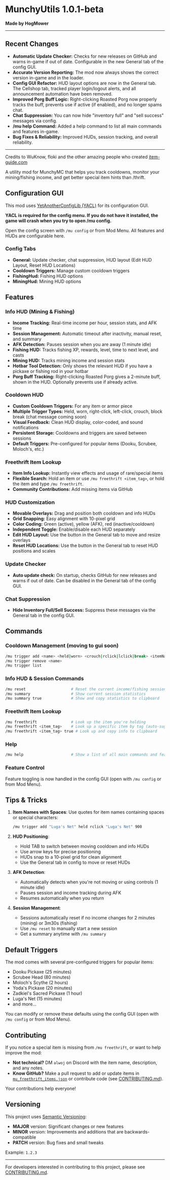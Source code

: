 # MunchyUtils 1.0.1-beta

**Made by HogMower**

---

## Recent Changes

- **Automatic Update Checker:** Checks for new releases on GitHub and warns in-game if out of date. Configurable in the new General tab of the config GUI.
- **Accurate Version Reporting:** The mod now always shows the correct version in-game and in the loader.
- **Config GUI Refactor:** HUD layout options are now in the General tab. The Cellshop tab, tracked player login/logout alerts, and all announcement automation have been removed.
- **Improved Porg Buff Logic:** Right-clicking Roasted Porg now properly tracks the buff, prevents use if active (if enabled), and no longer spams chat.
- **Chat Suppression:** You can now hide "inventory full" and "sell success" messages via config.
- **/mu help Command:** Added a help command to list all main commands and features in-game.
- **Bug Fixes & Reliability:** Improved HUDs, session tracking, and overall reliability.

---

Credits to WuKnow, floki and the other amazing people who created [item-guide.com](https://item-guide.com)

A utility mod for MunchyMC that helps you track cooldowns, monitor your mining/fishing income, and get better special item hints than /thrift.

## Configuration GUI

This mod uses [YetAnotherConfigLib (YACL)](https://modrinth.com/mod/yacl?version=1.21.5&loader=fabric) for its configuration GUI.

**YACL is required for the config menu. If you do not have it installed, the game will crash when you try to open /mu config.**

Open the config screen with `/mu config` or from Mod Menu. All features and HUDs are configurable here.

### Config Tabs
- **General:** Update checker, chat suppression, HUD layout (Edit HUD Layout, Reset HUD Locations)
- **Cooldown Triggers:** Manage custom cooldown triggers
- **FishingHud:** Fishing HUD options
- **MiningHud:** Mining HUD options

## Features

### Info HUD (Mining & Fishing)

- **Income Tracking:** Real-time income per hour, session stats, and AFK time
- **Session Management:** Automatic timeout after inactivity, manual reset, and summary
- **AFK Detection:** Pauses session when you are away (1 minute idle)
- **Fishing HUD:** Tracks fishing XP, rewards, level, time to next level, and casts
- **Mining HUD:** Tracks mining income and session stats
- **Hotbar Tool Detection:** Only shows the relevant HUD if you have a pickaxe or fishing rod in your hotbar
- **Porg Buff Tracking:** Right-clicking Roasted Porg gives a 2-minute buff, shown in the HUD. Optionally prevents use if already active.

### Cooldown HUD

- **Custom Cooldown Triggers:** For any item or armor piece
- **Multiple Trigger Types:** Held, worn, right-click, left-click, crouch, block break (chat message coming soon)
- **Visual Feedback:** Clean HUD display, color-coded, and sound notifications
- **Persistent Storage:** Cooldowns and triggers are saved between sessions
- **Default Triggers:** Pre-configured for popular items (Dooku, Scrubee, Moloch's, etc.)

### Freethrift Item Lookup

- **Item Info Lookup:** Instantly view effects and usage of rare/special items
- **Flexible Search:** Hold an item or use `/mu freethrift <item_tag>`, or hold the item and type `/mu freethrift`.
- **Community Contributions:** Add missing items via GitHub

### HUD Customization

- **Movable Overlays:** Drag and position both cooldown and info HUDs
- **Grid Snapping:** Easy alignment with 10-pixel grid
- **Color Coding:** Green (active), yellow (AFK), red (inactive/cooldown)
- **Independent Toggle:** Enable/disable each HUD separately
- **Edit HUD Layout:** Use the button in the General tab to move and resize overlays
- **Reset HUD Locations:** Use the button in the General tab to reset HUD positions and scales

### Update Checker
- **Auto update check:** On startup, checks GitHub for new releases and warns if out of date. Can be disabled in the General tab of the config GUI.

### Chat Suppression
- **Hide Inventory Full/Sell Success:** Suppress these messages via the General tab in the config GUI.

## Commands

### Cooldown Management (moving to gui soon)

```sh
/mu trigger add <name> <held|worn> <crouch|rclick|lclick|break> <itemNamePart> <cooldownSeconds>
/mu trigger remove <name>
/mu trigger list
```

### Info HUD & Session Commands

```sh
/mu reset                    # Reset the current income/fishing session
/mu summary                  # Show current session statistics
/mu summary true             # Show and copy statistics to clipboard
```

### Freethrift Item Lookup

```sh
/mu freethrift               # Look up the item you're holding
/mu freethrift <item_tag>    # Look up a specific item by tag (auto-suggested)
/mu freethrift <item_tag> true # Look up and copy info to clipboard
```

### Help

```sh
/mu help                     # Show a list of all main commands and features
```

### Feature Control

Feature toggling is now handled in the config GUI (open with `/mu config` or from Mod Menu).

## Tips & Tricks

1. **Item Names with Spaces**: Use quotes for item names containing spaces or special characters:

   ```sh
   /mu trigger add "Luga's Net" held rclick "Luga's Net" 900
   ```

2. **HUD Positioning**:
   - Hold TAB to switch between moving cooldown and info HUDs
   - Use arrow keys for precise positioning
   - HUDs snap to a 10-pixel grid for clean alignment
   - Use the General tab in config to move or reset HUDs
3. **AFK Detection**:
   - Automatically detects when you're not moving or using controls (1 minute idle)
   - Pauses session and income tracking during AFK
   - Resumes automatically when you return
4. **Session Management**:
   - Sessions automatically reset if no income changes for 2 minutes (mining) or 3m30s (fishing)
   - Use `/mu reset` to manually start a new session
   - Get a summary anytime with `/mu summary`

## Default Triggers

The mod comes with several pre-configured triggers for popular items:

- Dooku Pickaxe (25 minutes)
- Scrubee Head (80 minutes)
- Moloch's Scythe (2 hours)
- Yoda's Pickaxe (20 minutes)
- Zadkiel's Sacred Pickaxe (1 hour)
- Luga's Net (15 minutes)
- and more...

You can modify or remove these defaults using the config GUI (open with `/mu config` or from Mod Menu).

## Contributing

If you notice a special item is missing from `/mu freethrift`, or want to help improve the mod:

- **Not technical?** DM `alwoj` on Discord with the item name, description, and any notes.
- **Know GitHub?** Make a pull request to add or update items in [`mu_freethrift_items.json`](./src/main/resources/mu_freethrift_items.json) or contribute code (see [CONTRIBUTING.md](CONTRIBUTING.md)).

Your contributions help everyone!

## Versioning

This project uses [Semantic Versioning](https://semver.org/):

- **MAJOR** version: Significant changes or new features
- **MINOR** version: Improvements and additions that are backwards-compatible
- **PATCH** version: Bug fixes and small tweaks

Example: `1.2.3`

---

For developers interested in contributing to this project, please see [CONTRIBUTING.md](CONTRIBUTING.md).
